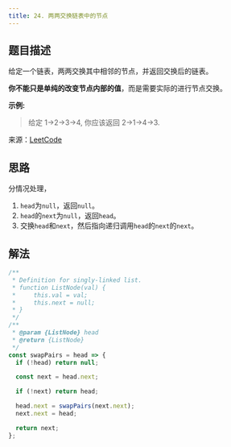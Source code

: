 ```yaml
---
title: 24. 两两交换链表中的节点
---
```


## 题目描述

给定一个链表，两两交换其中相邻的节点，并返回交换后的链表。

**你不能只是单纯的改变节点内部的值**，而是需要实际的进行节点交换。

**示例:**

> 给定 1->2->3->4, 你应该返回 2->1->4->3.

来源：[LeetCode](https://leetcode-cn.com/problems/swap-nodes-in-pairs/)

## 思路

分情况处理，

1. `head`为`null`，返回`null`。
2. `head`的`next`为`null`，返回`head`。
3. 交换`head`和`next`，然后指向递归调用`head`的`next`的`next`。

## 解法

```js
/**
 * Definition for singly-linked list.
 * function ListNode(val) {
 *     this.val = val;
 *     this.next = null;
 * }
 */
/**
 * @param {ListNode} head
 * @return {ListNode}
 */
const swapPairs = head => {
  if (!head) return null;

  const next = head.next;

  if (!next) return head;

  head.next = swapPairs(next.next);
  next.next = head;

  return next;
};
```
